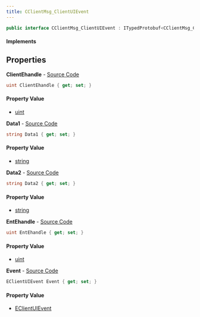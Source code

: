 ```yaml
---
title: CClientMsg_ClientUIEvent
---
```


```csharp
public interface CClientMsg_ClientUIEvent : ITypedProtobuf<CClientMsg_ClientUIEvent>, INativeHandle
```

#### Implements

## Properties

**ClientEhandle** - [Source Code](https://github.com/swiftly-solution/swiftlys2/blob/master/managed/src/SwiftlyS2.Generated/Protobufs/Interfaces/CClientMsg_ClientUIEvent.cs#L19)

```csharp
uint ClientEhandle { get; set; }
```

#### Property Value

- [uint](https://learn.microsoft.com/dotnet/api/system.uint32)

**Data1** - [Source Code](https://github.com/swiftly-solution/swiftlys2/blob/master/managed/src/SwiftlyS2.Generated/Protobufs/Interfaces/CClientMsg_ClientUIEvent.cs#L22)

```csharp
string Data1 { get; set; }
```

#### Property Value

- [string](https://learn.microsoft.com/dotnet/api/system.string)

**Data2** - [Source Code](https://github.com/swiftly-solution/swiftlys2/blob/master/managed/src/SwiftlyS2.Generated/Protobufs/Interfaces/CClientMsg_ClientUIEvent.cs#L25)

```csharp
string Data2 { get; set; }
```

#### Property Value

- [string](https://learn.microsoft.com/dotnet/api/system.string)

**EntEhandle** - [Source Code](https://github.com/swiftly-solution/swiftlys2/blob/master/managed/src/SwiftlyS2.Generated/Protobufs/Interfaces/CClientMsg_ClientUIEvent.cs#L16)

```csharp
uint EntEhandle { get; set; }
```

#### Property Value

- [uint](https://learn.microsoft.com/dotnet/api/system.uint32)

**Event** - [Source Code](https://github.com/swiftly-solution/swiftlys2/blob/master/managed/src/SwiftlyS2.Generated/Protobufs/Interfaces/CClientMsg_ClientUIEvent.cs#L13)

```csharp
EClientUIEvent Event { get; set; }
```

#### Property Value

- [EClientUIEvent](/docs/api/shared/protobufdefinitions/eclientuievent)

